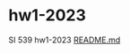 # hw1-2023
SI 539 hw1-2023
[README.md](https://github.com/angelinaviana/hw1-2023/files/10449379/README.md)
